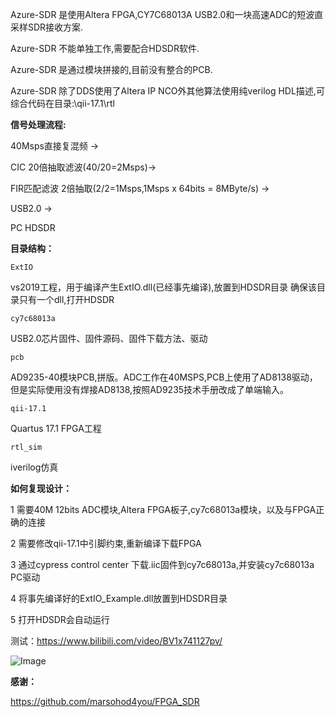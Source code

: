 
Azure-SDR 是使用Altera FPGA,CY7C68013A USB2.0和一块高速ADC的短波直采样SDR接收方案.

Azure-SDR 不能单独工作,需要配合HDSDR软件.

Azure-SDR 是通过模块拼接的,目前没有整合的PCB.

Azure-SDR 除了DDS使用了Altera IP NCO外其他算法使用纯verilog HDL描述,可综合代码在目录:\qii-17.1\rtl

**信号处理流程:**

40Msps直接复混频 -> 

CIC 20倍抽取滤波(40/20=2Msps)-> 

FIR匹配滤波 2倍抽取(2/2=1Msps,1Msps x 64bits = 8MByte/s) -> 

USB2.0 ->

PC HDSDR

**目录结构：**

```ExtIO```      

vs2019工程，用于编译产生ExtIO.dll(已经事先编译),放置到HDSDR目录 确保该目录只有一个dll,打开HDSDR

```cy7c68013a```

USB2.0芯片固件、固件源码、固件下载方法、驱动

```pcb```   

AD9235-40模块PCB,拼版。ADC工作在40MSPS,PCB上使用了AD8138驱动，但是实际使用没有焊接AD8138,按照AD9235技术手册改成了单端输入。

```qii-17.1```

Quartus 17.1 FPGA工程

```rtl_sim```

iverilog仿真

**如何复现设计：**

1 需要40M 12bits ADC模块,Altera FPGA板子,cy7c68013a模块，以及与FPGA正确的连接

2 需要修改qii-17.1中引脚约束,重新编译下载FPGA

3 通过cypress control center 下载.iic固件到cy7c68013a,并安装cy7c68013a PC驱动

4 将事先编译好的ExtIO_Example.dll放置到HDSDR目录

5 打开HDSDR会自动运行

测试：https://www.bilibili.com/video/BV1x741127pv/

![Image](https://github.com/Elrori/Azure-SDR/blob/master/IMG_5121.JPG)

**感谢：**

https://github.com/marsohod4you/FPGA_SDR

